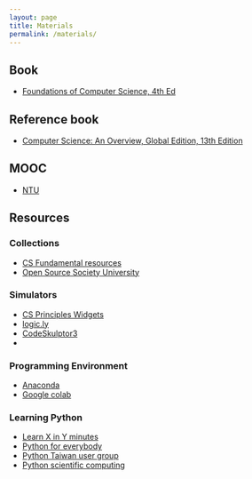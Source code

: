 ```yaml
---
layout: page
title: Materials
permalink: /materials/
---
```


<!---{% include image.html url="/_images/cover2.jpg" width=175 align="right" %}--->

## Book
* [Foundations of Computer Science, 4th Ed](https://www.cengageasia.com/TitleDetails/isbn/9781473751040)

## Reference book
* [Computer Science: An Overview, Global Edition, 13th Edition](https://www.pearsonelt.ch/HigherEducation/ComputerScience/IntroductoryComputerScience/EAN/9781292263427/Computer-Science-An-Overview-Global-Edition)

## MOOC
* [NTU](http://ocw.aca.ntu.edu.tw/ntu-ocw/ocw/cou/101S210)

## Resources
### Collections
* [CS Fundamental resources](https://github.com/tagnja/resources-of-learning/blob/master/%23cs-foundations.md)
* [Open Source Society University](https://github.com/ossu/computer-science#intro-cs)

### Simulators
* [CS Principles Widgets](https://code.org/educate/csp/widgets)
* [logic.ly](https://logic.ly/)
* [CodeSkulptor3](https://py3.codeskulptor.org/about.html)
* 
### Programming Environment
* [Anaconda](https://www.anaconda.com/products/individual)
* [Google colab](https://colab.research.google.com/notebooks/intro.ipynb#recent=true)

### Learning Python
* [Learn X in Y minutes](https://learnxinyminutes.com/docs/python/)
* [Python for everybody](https://www.py4e.com/)
* [Python Taiwan user group](http://python.org.tw/Python/%E7%AC%AC%E4%B8%80%E6%AC%A1%E7%94%A8%E5%B0%B1%E4%B8%8A%E6%89%8B)
* [Python scientific computing](https://scipy-lectures.org/)

